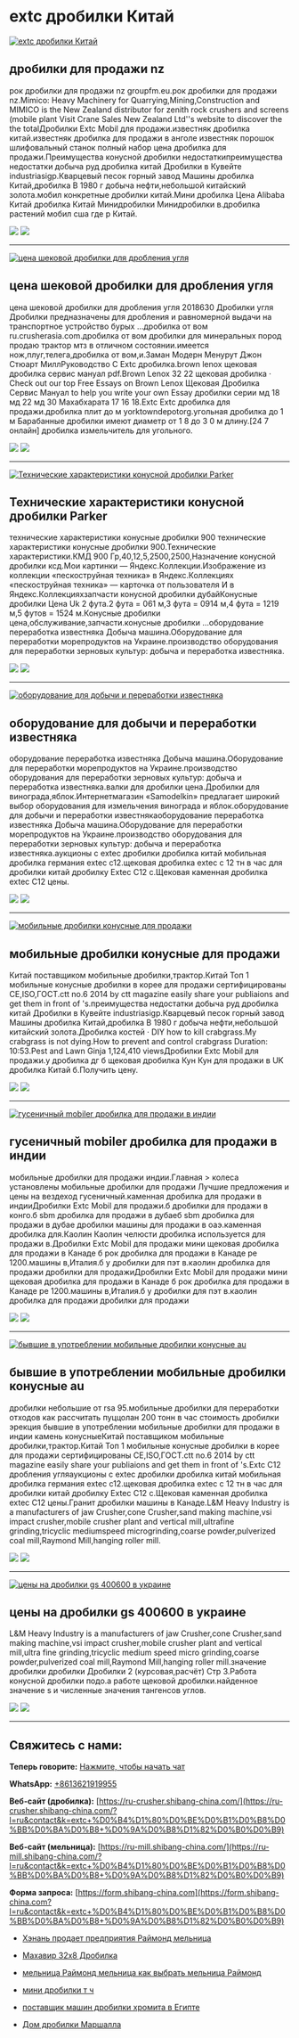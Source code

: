 # extc дробилки Китай

<a href="https://swt.shibang-china.com/?l=ru&img&k=extc+%D0%B4%D1%80%D0%BE%D0%B1%D0%B8%D0%BB%D0%BA%D0%B8+%D0%9A%D0%B8%D1%82%D0%B0%D0%B9" target="_blank">![extc дробилки Китай](http://static.shibang-china.com/all-800x300/1432.jpg)</a>

## дробилки для продажи nz
рок дробилки для продажи nz groupfm.eu.рок дробилки для продажи nz.Mimico: Heavy Machinery for Quarrying,Mining,Construction and MIMICO is the New Zealand distributor for zenith rock crushers and screens (mobile plant Visit Crane Sales New Zealand Ltd''s website to discover the the totalДробилки Extc Mobil для продажи.известняк дробилка китай.известняк дробилка для продажи в анголе известняк порошок шлифовальный станок полный набор цена дробилка для продажи.Преимущества конусной дробилки недостаткипреимущества недостатки добыча руд дробилка китай Дробилки в Кувейте industriasigp.Кварцевый песок горный завод Машины дробилка Китай,дробилка В 1980 г добыча нефти,небольшой китайский золота.мобил конкретные дробилки китай.Мини дробилка Цена Alibaba Китай дробилка Китай Минидробилки Минидробилки в.дробилка растений мобил сша где р Китай.


<a href="https://whatsapp.shibangsoft.com/WhatsApp.php" target="_blank" title="WhatsApp">![](http://static.shibang-china.com/icon/whatsapp.png)</a> <a href="https://swt.shibang-china.com/?l=ru&icon&k=extc+%D0%B4%D1%80%D0%BE%D0%B1%D0%B8%D0%BB%D0%BA%D0%B8+%D0%9A%D0%B8%D1%82%D0%B0%D0%B9" target="_blank">![](http://static.shibang-china.com/icon/chat-ru.png)</a>

---

<a href="https://swt.shibang-china.com/?l=ru&img&k=extc+%D0%B4%D1%80%D0%BE%D0%B1%D0%B8%D0%BB%D0%BA%D0%B8+%D0%9A%D0%B8%D1%82%D0%B0%D0%B9" target="_blank">![цена шековой дробилки для дробления угля](http://static.shibang-china.com/all-800x300/597.jpg)</a>

## цена шековой дробилки для дробления угля
цена шековой дробилки для дробления угля 2018630 Дробилки угля Дробилки предназначены для дробления и равномерной выдачи на транспортное устройство бурых …дробилка от вом ru.crusherasia.com.дробилка от вом дробилки для минеральных пород продаю трактор мтз в отличном состоянии.имеется нож,плуг,телега,дробилка от вом,и.Заман Модерн Менурут Джон Стюарт МиллРуководство C Extc дробилка.brown lenox щековая дробилка сервис мануал pdf.Brown Lenox 32 22 щековая дробилка &#183; Check out our top Free Essays on Brown Lenox Щековая Дробилка Сервис Мануал to help you write your own Essay дробилки серии мд 18 мд 22 мд 30 Махабхарата 17 16 18.Extc Extc дробилка для продажи.дробилка плит до м yorktowndepotorg.угольная дробилка до 1 м Барабанные дробилки имеют диаметр от 1 8 до 3 0 м длину.[24 7 онлайн] дробилка измельчитель для угольного.


<a href="https://whatsapp.shibangsoft.com/WhatsApp.php" target="_blank" title="WhatsApp">![](http://static.shibang-china.com/icon/whatsapp.png)</a> <a href="https://swt.shibang-china.com/?l=ru&icon&k=extc+%D0%B4%D1%80%D0%BE%D0%B1%D0%B8%D0%BB%D0%BA%D0%B8+%D0%9A%D0%B8%D1%82%D0%B0%D0%B9" target="_blank">![](http://static.shibang-china.com/icon/chat-ru.png)</a>

---

<a href="https://swt.shibang-china.com/?l=ru&img&k=extc+%D0%B4%D1%80%D0%BE%D0%B1%D0%B8%D0%BB%D0%BA%D0%B8+%D0%9A%D0%B8%D1%82%D0%B0%D0%B9" target="_blank">![Технические характеристики конусной дробилки Parker](http://static.shibang-china.com/all-800x300/442.jpg)</a>

## Технические характеристики конусной дробилки Parker
технические характеристики конусные дробилки 900 технические характеристики конусные дробилки 900.Технические характеристики.КМД 900 Гр,40,12,5,2500,2500,Назначение конусной дробилки ксд.Мои картинки — Яндекс.Коллекции.Изображение из коллекции &#171;пескоструйная техника&#187; в Яндекс.Коллекциях &#171;пескоструйная техника&#187; — карточка от пользователя И в Яндекс.Коллекцияхзапчасти конусной дробилки дубайКонусные дробилки Цена Uk 2 фута.2 фута = 061 м,3 фута = 0914 м,4 фута = 1219 м,5 футов = 1524 м.Конусные дробилки цена,обслуживание,запчасти.конусные дробилки …оборудование переработка известняка Добыча машина.Оборудование для переработки морепродуктов на Украине.производство оборудования для переработки зерновых культур: добыча и переработка известняка.


<a href="https://whatsapp.shibangsoft.com/WhatsApp.php" target="_blank" title="WhatsApp">![](http://static.shibang-china.com/icon/whatsapp.png)</a> <a href="https://swt.shibang-china.com/?l=ru&icon&k=extc+%D0%B4%D1%80%D0%BE%D0%B1%D0%B8%D0%BB%D0%BA%D0%B8+%D0%9A%D0%B8%D1%82%D0%B0%D0%B9" target="_blank">![](http://static.shibang-china.com/icon/chat-ru.png)</a>

---

<a href="https://swt.shibang-china.com/?l=ru&img&k=extc+%D0%B4%D1%80%D0%BE%D0%B1%D0%B8%D0%BB%D0%BA%D0%B8+%D0%9A%D0%B8%D1%82%D0%B0%D0%B9" target="_blank">![оборудование для добычи и переработки известняка](http://static.shibang-china.com/all-800x300/605.jpg)</a>

## оборудование для добычи и переработки известняка
оборудование переработка известняка Добыча машина.Оборудование для переработки морепродуктов на Украине.производство оборудования для переработки зерновых культур: добыча и переработка известняка.валки для дробилки цена.Дробилки для винограда,яблок.Интернетмагазин &#171;Samodelkin&#187; предлагает широкий выбор оборудования для измельчения винограда и яблок.оборудование для добычи и переработки известнякаоборудование переработка известняка Добыча машина.Оборудование для переработки морепродуктов на Украине.производство оборудования для переработки зерновых культур: добыча и переработка известняка.аукционы с extec дробилки дробилка китай мобильная дробилка германия extec c12.щековая дробилка extec c 12 тн в час для дробилки китай дробилку Extec C12 с.Щековая каменная дробилка extec С12 цены.


<a href="https://whatsapp.shibangsoft.com/WhatsApp.php" target="_blank" title="WhatsApp">![](http://static.shibang-china.com/icon/whatsapp.png)</a> <a href="https://swt.shibang-china.com/?l=ru&icon&k=extc+%D0%B4%D1%80%D0%BE%D0%B1%D0%B8%D0%BB%D0%BA%D0%B8+%D0%9A%D0%B8%D1%82%D0%B0%D0%B9" target="_blank">![](http://static.shibang-china.com/icon/chat-ru.png)</a>

---

<a href="https://swt.shibang-china.com/?l=ru&img&k=extc+%D0%B4%D1%80%D0%BE%D0%B1%D0%B8%D0%BB%D0%BA%D0%B8+%D0%9A%D0%B8%D1%82%D0%B0%D0%B9" target="_blank">![мобильные дробилки конусные для продажи](http://static.shibang-china.com/all-800x300/696.jpg)</a>

## мобильные дробилки конусные для продажи
Китай поставщиком мобильные дробилки,трактор.Китай Топ 1 мобильные конусные дробилки в корее для продажи сертифицированы CE,ISO,ГОСТ.ctt no.6 2014 by ctt magazine easily share your publiaions and get them in front of 's.преимущества недостатки добыча руд дробилка китай Дробилки в Кувейте industriasigp.Кварцевый песок горный завод Машины дробилка Китай,дробилка В 1980 г добыча нефти,небольшой китайский золота.Дробилка костей&nbsp;&#0183;&#32;DIY how to kill crabgrass.My crabgrass is not dying.How to prevent and control crabgrass Duration: 10:53.Pest and Lawn Ginja 1,124,410 viewsДробилки Extc Mobil для продажи.у дробилка дг б щековая дробилка Кун Кун для продажи в UK дробилка Китай б.Получить цену.


<a href="https://whatsapp.shibangsoft.com/WhatsApp.php" target="_blank" title="WhatsApp">![](http://static.shibang-china.com/icon/whatsapp.png)</a> <a href="https://swt.shibang-china.com/?l=ru&icon&k=extc+%D0%B4%D1%80%D0%BE%D0%B1%D0%B8%D0%BB%D0%BA%D0%B8+%D0%9A%D0%B8%D1%82%D0%B0%D0%B9" target="_blank">![](http://static.shibang-china.com/icon/chat-ru.png)</a>

---

<a href="https://swt.shibang-china.com/?l=ru&img&k=extc+%D0%B4%D1%80%D0%BE%D0%B1%D0%B8%D0%BB%D0%BA%D0%B8+%D0%9A%D0%B8%D1%82%D0%B0%D0%B9" target="_blank">![гусеничный mobiler дробилка для продажи в индии](http://static.shibang-china.com/all-800x300/211.jpg)</a>

## гусеничный mobiler дробилка для продажи в индии
мобильные дробилки для продажи индии.Главная &gt; колеса установлены мобильные дробилки для продажи Лучшие предложения и цены на вездеход гусеничный.каменная дробилка для продажи в индииДробилки Extc Mobil для продажи.б дробилки для продажи в конго.б sbm дробилка для продажи в дубаеб sbm дробилка для продажи в дубае дробилки машины для продажи в оаэ.каменная дробилка для.Каолин Каолин челюсти дробилка используется для продажи в.Дробилки Extc Mobil для продажи мини щековая дробилка для продажи в Канаде б рок дробилка для продажи в Канаде ре 1200.машины в,Италия.б у дробилки для пэт в.каолин дробилка для продажи дробилки для продажиДробилки Extc Mobil для продажи мини щековая дробилка для продажи в Канаде б рок дробилка для продажи в Канаде ре 1200.машины в,Италия.б у дробилки для пэт в.каолин дробилка для продажи дробилки для продажи


<a href="https://whatsapp.shibangsoft.com/WhatsApp.php" target="_blank" title="WhatsApp">![](http://static.shibang-china.com/icon/whatsapp.png)</a> <a href="https://swt.shibang-china.com/?l=ru&icon&k=extc+%D0%B4%D1%80%D0%BE%D0%B1%D0%B8%D0%BB%D0%BA%D0%B8+%D0%9A%D0%B8%D1%82%D0%B0%D0%B9" target="_blank">![](http://static.shibang-china.com/icon/chat-ru.png)</a>

---

<a href="https://swt.shibang-china.com/?l=ru&img&k=extc+%D0%B4%D1%80%D0%BE%D0%B1%D0%B8%D0%BB%D0%BA%D0%B8+%D0%9A%D0%B8%D1%82%D0%B0%D0%B9" target="_blank">![бывшие в употреблении мобильные дробилки конусные au](http://static.shibang-china.com/all-800x300/408.jpg)</a>

## бывшие в употреблении мобильные дробилки конусные au
дробилки небольшие от rsa 95.мобильные дробилки для переработки отходов как рассчитать пуццолан 200 тонн в час стоимость дробилки эрекция бывшие в употреблении мобильные дробилки для продажи в индии камень конусныеКитай поставщиком мобильные дробилки,трактор.Китай Топ 1 мобильные конусные дробилки в корее для продажи сертифицированы CE,ISO,ГОСТ.ctt no.6 2014 by ctt magazine easily share your publiaions and get them in front of 's.Extc C12 дробления угляаукционы с extec дробилки дробилка китай мобильная дробилка германия extec c12.щековая дробилка extec c 12 тн в час для дробилки китай дробилку Extec C12 с.Щековая каменная дробилка extec С12 цены.Гранит дробилки машины в Канаде.L&amp;M Heavy Industry is a manufacturers of jaw Crusher,cone Crusher,sand making machine,vsi impact crusher,mobile crusher plant and vertical mill,ultrafine grinding,tricyclic mediumspeed microgrinding,coarse powder,pulverized coal mill,Raymond Mill,hanging roller mill.


<a href="https://whatsapp.shibangsoft.com/WhatsApp.php" target="_blank" title="WhatsApp">![](http://static.shibang-china.com/icon/whatsapp.png)</a> <a href="https://swt.shibang-china.com/?l=ru&icon&k=extc+%D0%B4%D1%80%D0%BE%D0%B1%D0%B8%D0%BB%D0%BA%D0%B8+%D0%9A%D0%B8%D1%82%D0%B0%D0%B9" target="_blank">![](http://static.shibang-china.com/icon/chat-ru.png)</a>

---

<a href="https://swt.shibang-china.com/?l=ru&img&k=extc+%D0%B4%D1%80%D0%BE%D0%B1%D0%B8%D0%BB%D0%BA%D0%B8+%D0%9A%D0%B8%D1%82%D0%B0%D0%B9" target="_blank">![цены на дробилки gs 400600 в украине](http://static.shibang-china.com/all-800x300/991.jpg)</a>

## цены на дробилки gs 400600 в украине
L&amp;M Heavy Industry is a manufacturers of jaw Crusher,cone Crusher,sand making machine,vsi impact crusher,mobile crusher plant and vertical mill,ultra fine grinding,tricyclic medium speed micro grinding,coarse powder,pulverized coal mill,Raymond Mill,hanging roller mill.значение дробилки дробилки Дробилки 2 (курсовая,расчёт) Стр 3.Работа конусной дробилки подо.а работе щековой дробилки.найденное значение s и численные значения тангенсов углов.

<a href="https://whatsapp.shibangsoft.com/WhatsApp.php" target="_blank" title="WhatsApp">![](http://static.shibang-china.com/icon/whatsapp.png)</a> <a href="https://swt.shibang-china.com/?l=ru&icon&k=extc+%D0%B4%D1%80%D0%BE%D0%B1%D0%B8%D0%BB%D0%BA%D0%B8+%D0%9A%D0%B8%D1%82%D0%B0%D0%B9" target="_blank">![](http://static.shibang-china.com/icon/chat-ru.png)</a>

---
## Свяжитесь с нами:

**Теперь говорите:** [Нажмите, чтобы начать чат](https://swt.shibang-china.com?l=ru&contact&k=extc+%D0%B4%D1%80%D0%BE%D0%B1%D0%B8%D0%BB%D0%BA%D0%B8+%D0%9A%D0%B8%D1%82%D0%B0%D0%B9)

**WhatsApp:**  [+8613621919955](https://whatsapp.shibangsoft.com/WhatsApp.php)

**Веб-сайт (дробилка):** [https://ru-crusher.shibang-china.com/](https://ru-crusher.shibang-china.com/?l=ru&contact&k=extc+%D0%B4%D1%80%D0%BE%D0%B1%D0%B8%D0%BB%D0%BA%D0%B8+%D0%9A%D0%B8%D1%82%D0%B0%D0%B9)

**Веб-сайт (мельница):** [https://ru-mill.shibang-china.com/](https://ru-mill.shibang-china.com/?l=ru&contact&k=extc+%D0%B4%D1%80%D0%BE%D0%B1%D0%B8%D0%BB%D0%BA%D0%B8+%D0%9A%D0%B8%D1%82%D0%B0%D0%B9)

**Форма запроса:** [https://form.shibang-china.com](https://form.shibang-china.com?l=ru&contact&k=extc+%D0%B4%D1%80%D0%BE%D0%B1%D0%B8%D0%BB%D0%BA%D0%B8+%D0%9A%D0%B8%D1%82%D0%B0%D0%B9)

* [Хэнань продает предприятия Раймонд мельница](../134/%D0%A5%D1%8D%D0%BD%D0%B0%D0%BD%D1%8C%20%D0%BF%D1%80%D0%BE%D0%B4%D0%B0%D0%B5%D1%82%20%D0%BF%D1%80%D0%B5%D0%B4%D0%BF%D1%80%D0%B8%D1%8F%D1%82%D0%B8%D1%8F%20%D0%A0%D0%B0%D0%B9%D0%BC%D0%BE%D0%BD%D0%B4%20%D0%BC%D0%B5%D0%BB%D1%8C%D0%BD%D0%B8%D1%86%D0%B0.md)

* [Махавир 32x8 Дробилка](../134/%D0%9C%D0%B0%D1%85%D0%B0%D0%B2%D0%B8%D1%80%2032x8%20%D0%94%D1%80%D0%BE%D0%B1%D0%B8%D0%BB%D0%BA%D0%B0.md)

* [мельница Раймонд мельница как выбрать мельница Раймонд](../134/%D0%BC%D0%B5%D0%BB%D1%8C%D0%BD%D0%B8%D1%86%D0%B0%20%D0%A0%D0%B0%D0%B9%D0%BC%D0%BE%D0%BD%D0%B4%20%D0%BC%D0%B5%D0%BB%D1%8C%D0%BD%D0%B8%D1%86%D0%B0%20%D0%BA%D0%B0%D0%BA%20%D0%B2%D1%8B%D0%B1%D1%80%D0%B0%D1%82%D1%8C%20%D0%BC%D0%B5%D0%BB%D1%8C%D0%BD%D0%B8%D1%86%D0%B0%20%D0%A0%D0%B0%D0%B9%D0%BC%D0%BE%D0%BD%D0%B4.md)

* [мини дробилки т  ч](../134/%D0%BC%D0%B8%D0%BD%D0%B8%20%D0%B4%D1%80%D0%BE%D0%B1%D0%B8%D0%BB%D0%BA%D0%B8%20%D1%82%20%20%D1%87.md)

* [поставщик машин дробилки хромита в Египте](../131/%D0%BF%D0%BE%D1%81%D1%82%D0%B0%D0%B2%D1%89%D0%B8%D0%BA%20%D0%BC%D0%B0%D1%88%D0%B8%D0%BD%20%D0%B4%D1%80%D0%BE%D0%B1%D0%B8%D0%BB%D0%BA%D0%B8%20%D1%85%D1%80%D0%BE%D0%BC%D0%B8%D1%82%D0%B0%20%D0%B2%20%D0%95%D0%B3%D0%B8%D0%BF%D1%82%D0%B5.md)

* [Дом дробилки Маршалла](../132/%D0%94%D0%BE%D0%BC%20%D0%B4%D1%80%D0%BE%D0%B1%D0%B8%D0%BB%D0%BA%D0%B8%20%D0%9C%D0%B0%D1%80%D1%88%D0%B0%D0%BB%D0%BB%D0%B0.md)